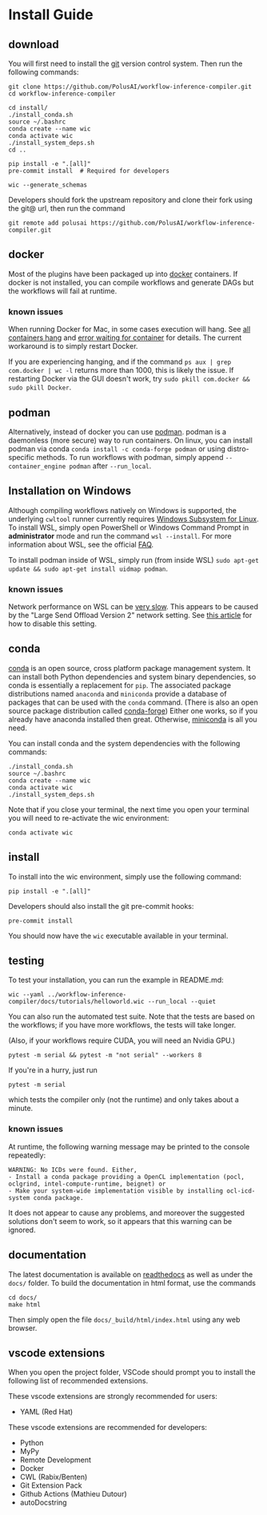 # Install Guide

## download

You will first need to install the [git](https://git-scm.com) version control system. Then run the following commands:

```
git clone https://github.com/PolusAI/workflow-inference-compiler.git
cd workflow-inference-compiler

cd install/
./install_conda.sh
source ~/.bashrc
conda create --name wic
conda activate wic
./install_system_deps.sh
cd ..

pip install -e ".[all]"
pre-commit install  # Required for developers

wic --generate_schemas
```

Developers should fork the upstream repository and clone their fork using the git@ url, then run the command

```
git remote add polusai https://github.com/PolusAI/workflow-inference-compiler.git
```

## docker

Most of the plugins have been packaged up into [docker](https://www.docker.com) containers. If docker is not installed, you can compile workflows and generate DAGs but the workflows will fail at runtime.

### known issues

When running Docker for Mac, in some cases execution will hang. See [all containers hang](https://github.com/docker/for-mac/issues/5081) and [error waiting for container](https://github.com/docker/for-mac/issues/5139) for details. The current workaround is to simply restart Docker.

If you are experiencing hanging, and if the command `ps aux | grep com.docker | wc -l` returns more than 1000, this is likely the issue. If restarting Docker via the GUI doesn't work, try `sudo pkill com.docker && sudo pkill Docker`.

## podman

Alternatively, instead of docker you can use [podman](https://podman.io/whatis.html). podman is a daemonless (more secure) way to run containers. On linux, you can install podman via conda `conda install -c conda-forge podman` or using distro-specific methods. To run workflows with podman, simply append `--container_engine podman` after `--run_local`.

## Installation on Windows

Although compiling workflows natively on Windows is supported, the underlying `cwltool` runner currently requires [Windows Subsystem for Linux](https://learn.microsoft.com/en-us/windows/wsl/install#install-wsl-command). To install WSL, simply open PowerShell or Windows Command Prompt in **administrator** mode and run the command `wsl --install`. For more information about WSL, see the official [FAQ](https://learn.microsoft.com/en-us/windows/wsl/faq).

To install podman inside of WSL, simply run (from inside WSL) `sudo apt-get update && sudo apt-get install uidmap podman`.

### known issues

Network performance on WSL can be [very slow](https://github.com/microsoft/WSL/issues/4901). This appears to be caused by the "Large Send Offload Version 2" network setting. See [this article](https://townsyio.medium.com/wsl2-how-to-fix-download-speed-3edb0c348e29) for how to disable this setting.

## conda

[conda](https://en.wikipedia.org/wiki/Conda_(package_manager)) is an open source, cross platform package management system. It can install both Python dependencies and system binary dependencies, so conda is essentially a replacement for `pip`. The associated package distributions named `anaconda` and `miniconda` provide a database of packages that can be used with the `conda` command. (There is also an open source package distribution called [conda-forge](https://conda-forge.org)) Either one works, so if you already have anaconda installed then great. Otherwise, [miniconda](https://docs.conda.io/en/latest/miniconda.html) is all you need.

You can install conda and the system dependencies with the following commands:

```
./install_conda.sh
source ~/.bashrc
conda create --name wic
conda activate wic
./install_system_deps.sh
```

Note that if you close your terminal, the next time you open your terminal you will need to re-activate the wic environment:

```
conda activate wic
```

## install

To install into the wic environment, simply use the following command:

```
pip install -e ".[all]"
```

Developers should also install the git pre-commit hooks:
```
pre-commit install
```

You should now have the `wic` executable available in your terminal.

## testing

To test your installation, you can run the example in README.md:

```
wic --yaml ../workflow-inference-compiler/docs/tutorials/helloworld.wic --run_local --quiet
```

You can also run the automated test suite. Note that the tests are based on the workflows; if you have more workflows, the tests will take longer.

(Also, if your workflows require CUDA, you will need an Nvidia GPU.)

```
pytest -m serial && pytest -m "not serial" --workers 8
```

If you're in a hurry, just run

```
pytest -m serial
```

which tests the compiler only (not the runtime) and only takes about a minute.

### known issues

At runtime, the following warning message may be printed to the console repeatedly:

```
WARNING: No ICDs were found. Either,
- Install a conda package providing a OpenCL implementation (pocl, oclgrind, intel-compute-runtime, beignet) or
- Make your system-wide implementation visible by installing ocl-icd-system conda package.
```

It does not appear to cause any problems, and moreover the suggested solutions don't seem to work, so it appears that this warning can be ignored.

## documentation

The latest documentation is available on [readthedocs](https://workflow-inference-compiler.readthedocs.io/en/latest/) as well as under the `docs/` folder. To build the documentation in html format, use the commands

```
cd docs/
make html
```

Then simply open the file `docs/_build/html/index.html` using any web browser.

## vscode extensions

When you open the project folder, VSCode should prompt you to install the following list of recommended extensions.

These vscode extensions are strongly recommended for users:

* YAML (Red Hat)

These vscode extensions are recommended for developers:

* Python
* MyPy
* Remote Development
* Docker
* CWL (Rabix/Benten)
* Git Extension Pack
* Github Actions (Mathieu Dutour)
* autoDocstring